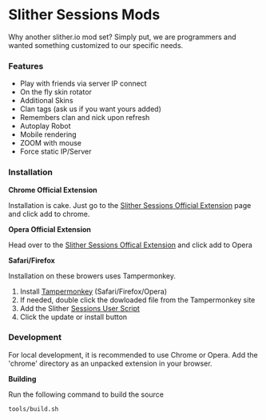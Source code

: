 # Slither Sessions Mods
Why another slither.io mod set? Simply put, we are programmers and wanted something customized to our specific needs.

### Features
* Play with friends via server IP connect
* On the fly skin rotator
* Additional Skins
* Clan tags (ask us if you want yours added)
* Remembers clan and nick upon refresh
* Autoplay Robot
* Mobile rendering
* ZOOM with mouse
* Force static IP/Server

### Installation
**Chrome Official Extension**

Installation is cake. Just go to the [Slither Sessions Official Extension](https://chrome.google.com/webstore/detail/slither-sessions/bbakonnkdadhgdlcnkfefpepeiabaacp) page and click add to chrome.

**Opera Official Extension**

Head over to the [Slither Sessions Offical Extension](https://addons.opera.com/en/extensions/details/slither-sessions/) and click add to Opera

**Safari/Firefox**

Installation on these browers uses Tampermonkey.

1. Install [Tampermonkey](https://tampermonkey.net) (Safari/Firefox/Opera)
2. If needed, double click the dowloaded file from the Tampermonkey site
3. Add the Slither [Sessions User Script](http://mods.slithersessions.com/js/slithersessions.user.js)
4. Click the update or install button

### Development
For local development, it is recommended to use Chrome or Opera. Add the 'chrome' directory as an unpacked extension in your browser.

**Building**

Run the following command to build the source

`tools/build.sh`
